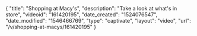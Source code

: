 {
    "title": "Shopping at Macy's",
    "description": "Take a look at what's in store",
    "videoid": "161420195",
    "date_created": "1524076547",
    "date_modified": "1546466769",
    "type": "captivate",
    "layout": "video",
    "url": "\/v\/shopping-at-macys\/161420195"
}